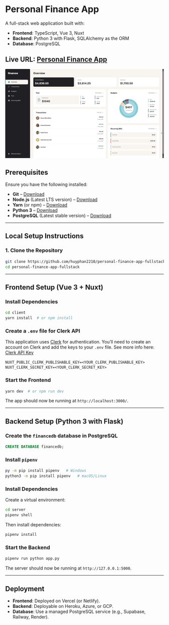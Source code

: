# Personal Finance App

A full-stack web application built with:

- **Frontend**: TypeScript, Vue 3, Nuxt
- **Backend**: Python 3 with Flask, SQLAlchemy as the ORM
- **Database**: PostgreSQL

## Live URL: [Personal Finance App](https://personal-finance-app-fullstack.vercel.app/overview)
![Personal Finance App Preview](./Preview.jpg)

## Prerequisites

Ensure you have the following installed:

- **Git** – [Download](https://git-scm.com/downloads)
- **Node.js** (Latest LTS version) – [Download](https://nodejs.org/)
- **Yarn** (or npm) – [Download](https://yarnpkg.com/)
- **Python 3** – [Download](https://www.python.org/downloads/release/python-3137/)
- **PostgreSQL** (Latest stable version) – [Download](https://www.postgresql.org/download/)

---

## Local Setup Instructions

### 1. Clone the Repository

```sh
git clone https://github.com/huyphan2210/personal-finance-app-fullstack.git
cd personal-finance-app-fullstack
````

---

## Frontend Setup (Vue 3 + Nuxt)

### Install Dependencies

```sh
cd client
yarn install  # or npm install
```

### Create a `.env` file for Clerk API

This application uses [Clerk](https://clerk.com/) for authentication.
You’ll need to create an account on Clerk and add the keys to your `.env` file.
See more info here: [Clerk API Key](https://clerk.com/glossary/api-key)

```env
NUXT_PUBLIC_CLERK_PUBLISHABLE_KEY=<YOUR_CLERK_PUBLISHABLE_KEY>
NUXT_CLERK_SECRET_KEY=<YOUR_CLERK_SECRET_KEY>
```

### Start the Frontend

```sh
yarn dev  # or npm run dev
```

The app should now be running at `http://localhost:3000/`.

---

## Backend Setup (Python 3 with Flask)

### Create the `financedb` database in PostgreSQL

```sql
CREATE DATABASE financedb;
```

### Install `pipenv`

```sh
py -m pip install pipenv   # Windows
python3 -m pip install pipenv   # macOS/Linux
```

### Install Dependencies

Create a virtual environment:

```sh
cd server
pipenv shell
```

Then install dependencies:

```sh
pipenv install
```

### Start the Backend

```sh
pipenv run python app.py
```

The server should now be running at `http://127.0.0.1:5000`.

---

## Deployment

* **Frontend**: Deployed on Vercel (or Netlify).
* **Backend**: Deployable on Heroku, Azure, or GCP.
* **Database**: Use a managed PostgreSQL service (e.g., Supabase, Railway, Render).

```
